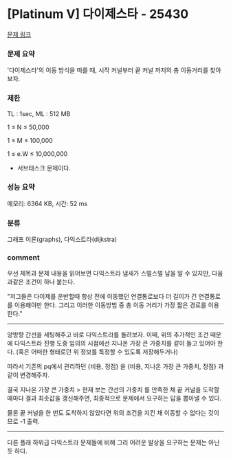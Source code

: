 
# [Platinum V] 다이제스타 - 25430

[문제 링크](https://www.acmicpc.net/problem/25430)

### 문제 요약

<p> '다이제스타'의 이동 방식을 따를 때, 시작 커널부터 끝 커널 까지의 총 이동거리를 찾아보자. </p>

### 제한

TL : 1sec, ML : 512 MB

1 ≤ N ≤ 50,000

1 ≤ M ≤ 100,000

1 ≤ e.W ≤ 10,000,000

* 서브태스크 문제이다.

### 성능 요약

메모리: 6364 KB, 시간: 52 ms

### 분류

그래프 이론(graphs), 다익스트라(dijkstra)

### comment

우선 제목과 문제 내용을 읽어보면 다익스트라 냄새가 스멀스멀 남을 알 수 있지만, 다음과같은 조건이 하나 붙는다.

"저그들은 다이제를 운반할때 항상 전에 이동했던 연결통로보다 더 길이가 긴 연결통로를 이용해야만 한다. 그리고 이러한 이동방법 중 총 이동 거리가 가장 짧은 경로를 이용한다."
 
-----------------------------------------------------------------------------------------------------------------------------------------------------------------------

양방향 간선을 세팅해주고 바로 다익스트라를 돌려보자. 이때, 위의 추가적인 조건 때문에 다익스트라 진행 도중 임의의 시점에선 지나온 가장 큰 가중치를 같이 들고 있어아 한다. (혹은 어떠한 형태로던 위 정보를 특정할 수 있도록 저장해두거나)

따라서 기존의 pq에서 관리하던 {비용, 정점} 을 {비용, 지나온 가장 큰 가중치, 정점} 과같이 변경해주자.

결국 지나온 가장 큰 가중치 > 현재 보는 간선의 가중치 를 만족한 채 끝 커널을 도착할 때마다 결과 최솟값을 갱신해주면, 최종적으로 문제에서 요구하는 답을 뽑아낼 수 있다.

물론 끝 커널을 한 번도 도착하지 않았다면 위의 조건을 지킨 채 이동할 수 없다는 것이므로 -1 출력.

-----------------------------------------------------------------------------------------------------------------------------------------------------------------------

다른 플래 하위급 다익스트라 문제들에 비해 그리 어려운 발상을 요구하는 문제는 아닌 듯 하다.
